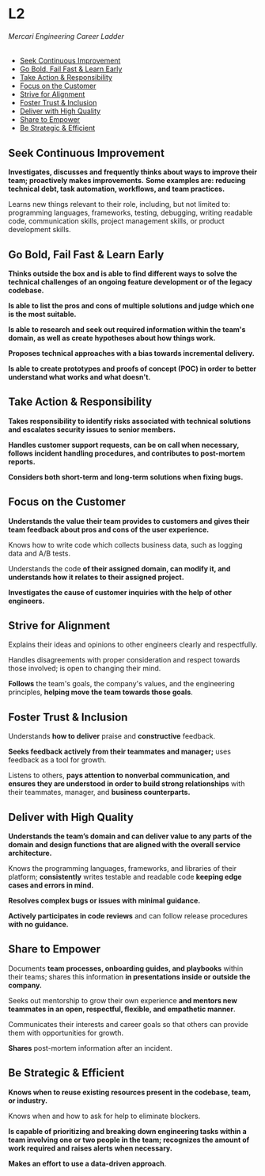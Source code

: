 # L2
###### Mercari Engineering Career Ladder

 * [Seek Continuous Improvement](#seek-continuous-improvement)
 * [Go Bold, Fail Fast & Learn Early](#go-bold-fail-fast--learn-early)
 * [Take Action & Responsibility](#take-action--responsibility)
 * [Focus on the Customer](#focus-on-the-customer)
 * [Strive for Alignment](#strive-for-alignment)
 * [Foster Trust & Inclusion](#foster-trust--inclusion)
 * [Deliver with High Quality](#deliver-with-high-quality)
 * [Share to Empower](#share-to-empower)
 * [Be Strategic & Efficient](#be-strategic--efficient)

## Seek Continuous Improvement
**Investigates, discusses and frequently thinks about ways to improve their team;  proactively makes improvements.**
**Some examples are: reducing technical debt, task automation, workflows, and team practices.**

Learns new things relevant to their role, including, but not limited to: programming languages, frameworks, testing, debugging, writing readable code, communication skills, project management skills, or product development skills.


## Go Bold, Fail Fast & Learn Early
**Thinks outside the box and is able to find different ways to solve the technical challenges of an ongoing feature development or of the legacy codebase.**

**Is able to list the pros and cons of multiple solutions and judge which one is the most suitable.**

**Is able to research and seek out required information within the team's domain, as well as create hypotheses about how things work.**

**Proposes technical approaches with a bias towards incremental delivery.**

**Is able to create prototypes and proofs of concept (POC) in order to better understand what works and what doesn't.**


## Take Action & Responsibility
**Takes responsibility to identify risks associated with technical solutions and escalates security issues to senior members.**

**Handles customer support requests, can be on call when necessary, follows incident handling procedures, and contributes to post-mortem reports.**

**Considers both short-term and long-term solutions when fixing bugs.**


## Focus on the Customer
**Understands the value their team provides to customers and gives their team feedback about pros and cons of the user experience.**

Knows how to write code which collects business data, such as logging data and A/B tests.

Understands the code **of their assigned domain, can modify it, and understands how it relates to their assigned project.**

**Investigates the cause of customer inquiries with the help of other engineers.**


## Strive for Alignment
Explains their ideas and opinions to other engineers clearly and respectfully.

Handles disagreements with proper consideration and respect towards those involved; is open to changing their mind.

**Follows** the team's goals, the company's values, and the engineering principles, **helping move the team towards those goals**.


## Foster Trust & Inclusion
Understands **how to deliver** praise and **constructive** feedback.

**Seeks feedback actively from their teammates and manager;** uses feedback as a tool for growth.

Listens to others, **pays attention to nonverbal communication, and ensures they are understood in order to build strong relationships** with their teammates, manager, and **business counterparts.**


## Deliver with High Quality
**Understands the team’s domain and can deliver value to any parts of the domain and design functions that are aligned with the overall service architecture.**

Knows the programming languages, frameworks, and libraries of their platform; **consistently** writes testable and readable code **keeping edge cases and errors in mind.**

**Resolves complex bugs or issues with minimal guidance.**

**Actively participates in code reviews** and can follow release procedures **with no guidance.**


## Share to Empower
Documents **team processes, onboarding guides, and playbooks** within their teams; shares this information **in presentations inside or outside the company.**

Seeks out mentorship to grow their own experience **and mentors new teammates in an open, respectful, flexible, and empathetic manner**.

Communicates their interests and career goals so that others can provide them with opportunities for growth.

**Shares** post-mortem information after an incident.


## Be Strategic & Efficient
**Knows when to reuse existing resources present in the codebase, team, or industry.**

Knows when and how to ask for help to eliminate blockers.

**Is capable of prioritizing and breaking down engineering tasks within a team involving one or two people in the team; recognizes the amount of work required and raises alerts when necessary.**

**Makes an effort to use a data-driven approach**.

